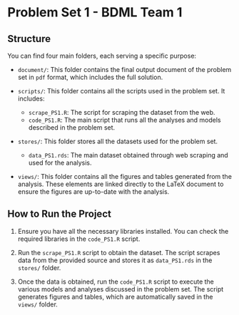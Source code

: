 # Problem Set 1 - BDML Team 1

## Structure

You can find four main folders, each serving a specific purpose:

- `document/`: This folder contains the final output document of the problem set in `pdf` format, which includes the full solution. 
  
- `scripts/`: This folder contains all the scripts used in the problem set. It includes:
  - `scrape_PS1.R`: The script for scraping the dataset from the web.
  - `code_PS1.R`: The main script that runs all the analyses and models described in the problem set.
  
- `stores/`: This folder stores all the datasets used for the problem set. 
  - `data_PS1.rds`: The main dataset obtained through web scraping and used for the analysis.
  
- `views/`: This folder contains all the figures and tables generated from the analysis. These elements are linked directly to the LaTeX document to ensure the figures are up-to-date with the analysis.

## How to Run the Project

1. Ensure you have all the necessary libraries installed. You can check the required libraries in the `code_PS1.R` script.
   
2. Run the `scrape_PS1.R` script to obtain the dataset. The script scrapes data from the provided source and stores it as `data_PS1.rds` in the `stores/` folder.

3. Once the data is obtained, run the `code_PS1.R` script to execute the various models and analyses discussed in the problem set. The script generates figures and tables, which are automatically saved in the `views/` folder.

